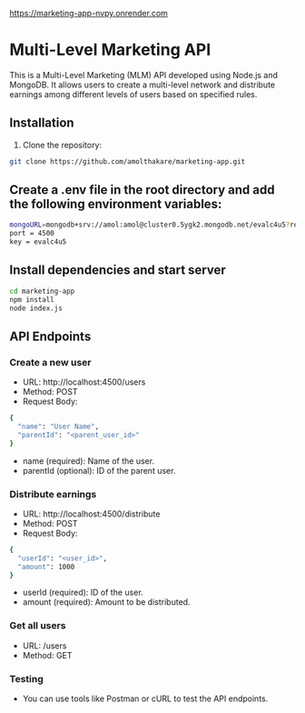 https://marketing-app-nvpy.onrender.com
# Multi-Level Marketing API

This is a Multi-Level Marketing (MLM) API developed using Node.js and MongoDB. It allows users to create a multi-level network and distribute earnings among different levels of users based on specified rules.

## Installation

1. Clone the repository:

```bash
git clone https://github.com/amolthakare/marketing-app.git
```


## Create a .env file in the root directory and add the following environment variables:

```bash
mongoURL=mongodb+srv://amol:amol@cluster0.5ygk2.mongodb.net/evalc4u5?retryWrites=true&w=majority
port = 4500
key = evalc4u5
```


## Install dependencies and start server

```bash
cd marketing-app
npm install
node index.js
```

## API Endpoints

### Create a new user
- URL: http://localhost:4500/users
- Method: POST
- Request Body:
```bash
{
  "name": "User Name",
  "parentId": "<parent_user_id>"
}

```
- name (required): Name of the user.
- parentId (optional): ID of the parent user.


### Distribute earnings
- URL: http://localhost:4500/distribute
- Method: POST
- Request Body:
```bash
{
  "userId": "<user_id>",
  "amount": 1000
}
```
- userId (required): ID of the user.
- amount (required): Amount to be distributed.

### Get all users
- URL: /users
- Method: GET

### Testing
- You can use tools like Postman or cURL to test the API endpoints.

